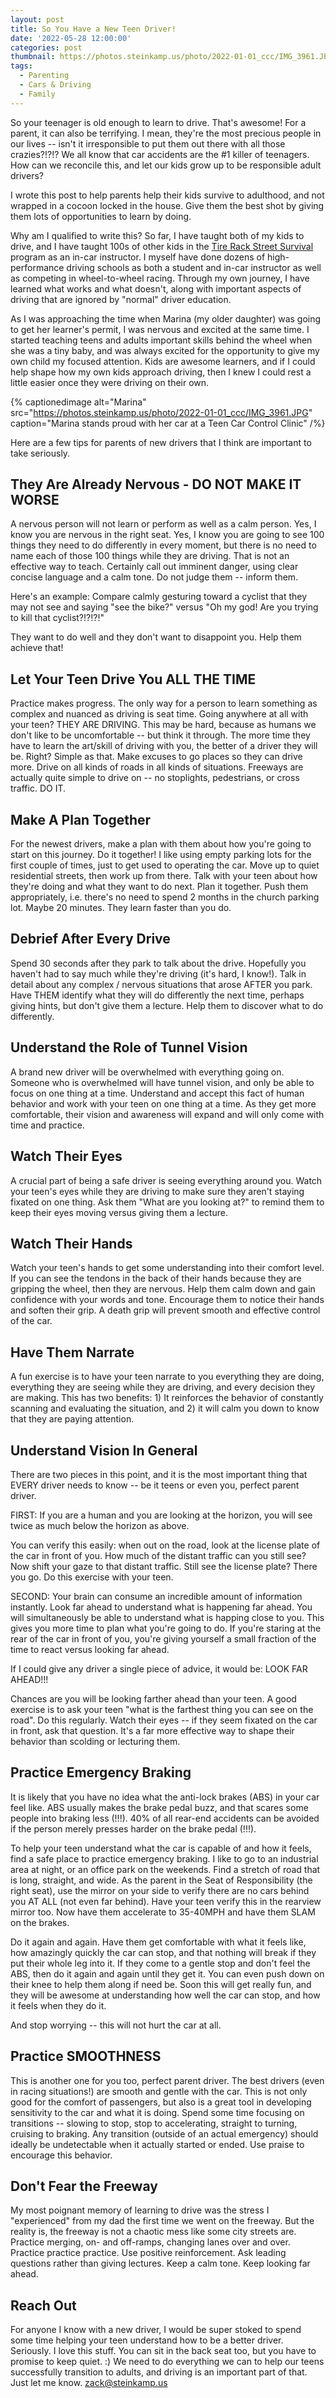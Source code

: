 ```yaml
---
layout: post
title: So You Have a New Teen Driver!
date: '2022-05-28 12:00:00'
categories: post
thumbnail: https://photos.steinkamp.us/photo/2022-01-01_ccc/IMG_3961.JPG?size=300x300
tags:
  - Parenting
  - Cars & Driving
  - Family
---
```


So your teenager is old enough to learn to drive. That's awesome! For a parent, it can also be terrifying. I mean, they're the most precious people in our lives -- isn't it irresponsible to put them out there with all those crazies?!?!? We all know that car accidents are the #1 killer of teenagers. How can we reconcile this, and let our kids grow up to be responsible adult drivers?

I wrote this post to help parents help their kids survive to adulthood, and not wrapped in a cocoon locked in the house. Give them the best shot by giving them lots of opportunities to learn by doing.

Why am I qualified to write this? So far, I have taught both of my kids to drive, and I have taught 100s of other kids in the [Tire Rack Street Survival](https://streetsurvival.org/) program as an in-car instructor. I myself have done dozens of high-performance driving schools as both a student and in-car instructor as well as competing in wheel-to-wheel racing. Through my own journey, I have learned what works and what doesn't, along with important aspects of driving that are ignored by "normal" driver education.

As I was approaching the time when Marina (my older daughter) was going to get her learner's permit, I was nervous and excited at the same time. I started teaching teens and adults important skills behind the wheel when she was a tiny baby, and was always excited for the opportunity to give my own child my focused attention. Kids are awesome learners, and if I could help shape how my own kids approach driving, then I knew I could rest a little easier once they were driving on their own.

{% captionedimage alt="Marina" src="https://photos.steinkamp.us/photo/2022-01-01_ccc/IMG_3961.JPG" caption="Marina stands proud with her car at a Teen Car Control Clinic" /%}

Here are a few tips for parents of new drivers that I think are important to take seriously.

## They Are Already Nervous - DO NOT MAKE IT WORSE

A nervous person will not learn or perform as well as a calm person. Yes, I know you are nervous in the right seat. Yes, I know you are going to see 100 things they need to do differently in every moment, but there is no need to name each of those 100 things while they are driving. That is not an effective way to teach. Certainly call out imminent danger, using clear concise language and a calm tone. Do not judge them -- inform them.

Here's an example: Compare calmly gesturing toward a cyclist that they may not see and saying "see the bike?" versus "Oh my god! Are you trying to kill that cyclist?!?!?!"

They want to do well and they don't want to disappoint you. Help them achieve that!

## Let Your Teen Drive You ALL THE TIME

Practice makes progress. The only way for a person to learn something as complex and nuanced as driving is seat time. Going anywhere at all with your teen? THEY ARE DRIVING. This may be hard, because as humans we don't like to be uncomfortable -- but think it through. The more time they have to learn the art/skill of driving with you, the better of a driver they will be. Right? Simple as that. Make excuses to go places so they can drive more. Drive on all kinds of roads in all kinds of situations. Freeways are actually quite simple to drive on -- no stoplights, pedestrians, or cross traffic. DO IT.

## Make A Plan Together

For the newest drivers, make a plan with them about how you're going to start on this journey. Do it together! I like using empty parking lots for the first couple of times, just to get used to operating the car. Move up to quiet residential streets, then work up from there. Talk with your teen about how they're doing and what they want to do next. Plan it together. Push them appropriately, i.e. there's no need to spend 2 months in the church parking lot. Maybe 20 minutes. They learn faster than you do.

## Debrief After Every Drive

Spend 30 seconds after they park to talk about the drive. Hopefully you haven't had to say much while they're driving (it's hard, I know!). Talk in detail about any complex / nervous situations that arose AFTER you park. Have THEM identify what they will do differently the next time, perhaps giving hints, but don't give them a lecture. Help them to discover what to do differently.

## Understand the Role of Tunnel Vision

A brand new driver will be overwhelmed with everything going on. Someone who is overwhelmed will have tunnel vision, and only be able to focus on one thing at a time. Understand and accept this fact of human behavior and work with your teen on one thing at a time. As they get more comfortable, their vision and awareness will expand and will only come with time and practice.

## Watch Their Eyes

A crucial part of being a safe driver is seeing everything around you. Watch your teen's eyes while they are driving to make sure they aren't staying fixated on one thing. Ask them "What are you looking at?" to remind them to keep their eyes moving versus giving them a lecture.

## Watch Their Hands

Watch your teen's hands to get some understanding into their comfort level. If you can see the tendons in the back of their hands because they are gripping the wheel, then they are nervous. Help them calm down and gain confidence with your words and tone. Encourage them to notice their hands and soften their grip. A death grip will prevent smooth and effective control of the car.

## Have Them Narrate

A fun exercise is to have your teen narrate to you everything they are doing, everything they are seeing while they are driving, and every decision they are making. This has two benefits: 1) It reinforces the behavior of constantly scanning and evaluating the situation, and 2) it will calm you down to know that they are paying attention.

## Understand Vision In General

There are two pieces in this point, and it is the most important thing that EVERY driver needs to know -- be it teens or even you, perfect parent driver.

FIRST: If you are a human and you are looking at the horizon, you will see twice as much below the horizon as above.

You can verify this easily: when out on the road, look at the license plate of the car in front of you. How much of the distant traffic can you still see? Now shift your gaze to that distant traffic. Still see the license plate? There you go. Do this exercise with your teen.

SECOND: Your brain can consume an incredible amount of information instantly. Look far ahead to understand what is happening far ahead. You will simultaneously be able to understand what is happing close to you. This gives you more time to plan what you're going to do. If you're staring at the rear of the car in front of you, you're giving yourself a small fraction of the time to react versus looking far ahead.

If I could give any driver a single piece of advice, it would be: LOOK FAR AHEAD!!!

Chances are you will be looking farther ahead than your teen. A good exercise is to ask your teen "what is the farthest thing you can see on the road". Do this regularly. Watch their eyes -- if they seem fixated on the car in front, ask that question. It's a far more effective way to shape their behavior than scolding or lecturing them.

## Practice Emergency Braking

It is likely that you have no idea what the anti-lock brakes (ABS) in your car feel like. ABS usually makes the brake pedal buzz, and that scares some people into braking less (!!!). 40% of all rear-end accidents can be avoided if the person merely presses harder on the brake pedal (!!!).

To help your teen understand what the car is capable of and how it feels, find a safe place to practice emergency braking. I like to go to an industrial area at night, or an office park on the weekends. Find a stretch of road that is long, straight, and wide. As the parent in the Seat of Responsibility (the right seat), use the mirror on your side to verify there are no cars behind you AT ALL (not even far behind). Have your teen verify this in the rearview mirror too. Now have them accelerate to 35-40MPH and have them SLAM on the brakes.

Do it again and again. Have them get comfortable with what it feels like, how amazingly quickly the car can stop, and that nothing will break if they put their whole leg into it. If they come to a gentle stop and don't feel the ABS, then do it again and again until they get it. You can even push down on their knee to help them along if need be. Soon this will get really fun, and they will be awesome at understanding how well the car can stop, and how it feels when they do it.

And stop worrying -- this will not hurt the car at all.

## Practice SMOOTHNESS

This is another one for you too, perfect parent driver. The best drivers (even in racing situations!) are smooth and gentle with the car. This is not only good for the comfort of passengers, but also is a great tool in developing sensitivity to the car and what it is doing. Spend some time focusing on transitions -- slowing to stop, stop to accelerating, straight to turning, cruising to braking. Any transition (outside of an actual emergency) should ideally be undetectable when it actually started or ended. Use praise to encourage this behavior.

## Don't Fear the Freeway

My most poignant memory of learning to drive was the stress I "experienced" from my dad the first time we went on the freeway. But the reality is, the freeway is not a chaotic mess like some city streets are. Practice merging, on- and off-ramps, changing lanes over and over. Practice practice practice. Use positive reinforcement. Ask leading questions rather than giving lectures. Keep a calm tone. Keep looking far ahead.

## Reach Out

For anyone I know with a new driver, I would be super stoked to spend some time helping your teen understand how to be a better driver. Seriously. I love this stuff. You can sit in the back seat too, but you have to promise to keep quiet. :) We need to do everything we can to help our teens successfully transition to adults, and driving is an important part of that. Just let me know. [zack@steinkamp.us](mailto:zack@steinkamp.us)

